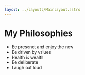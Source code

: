 ```yaml
---
layout: ../layouts/MainLayout.astro
---
```

# My Philosophies

- Be presenet and enjoy the now
- Be driven by values
- Health is wealth
- Be deliberate
- Laugh out loud